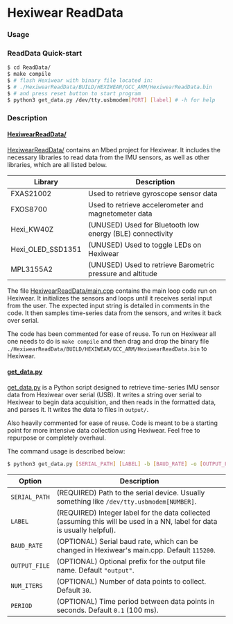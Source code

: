 # Hexiwear ReadData

### Usage

### ReadData Quick-start

```sh
$ cd ReadData/
$ make compile
$ # flash Hexiwear with binary file located in:
$ # ./HexiwearReadData/BUILD/HEXIWEAR/GCC_ARM/HexiwearReadData.bin
$ # and press reset button to start program
$ python3 get_data.py /dev/tty.usbmodem[PORT] [label] # -h for help
```

### Description

#### [HexiwearReadData/]

[HexiwearReadData/] contains an Mbed project for Hexiwear. It includes the necessary libraries to read data from the IMU sensors, as well as other libraries, which are all listed below.

| Library | Description |
| --------- | ----------- |
| FXAS21002 | Used to retrieve gyroscope sensor data |
| FXOS8700 | Used to retrieve accelerometer and magnetometer data |
| Hexi_KW40Z | (UNUSED) Used for Bluetooth low energy (BLE) connectivity |
| Hexi_OLED_SSD1351 | (UNUSED) Used to toggle LEDs on Hexiwear |
| MPL3155A2 | (UNUSED) Used to retrieve Barometric pressure and altitude |

The file [HexiwearReadData/main.cpp] contains the main loop code run on Hexiwear. It initializes the sensors and loops until it receives serial input from the user. The expected input string is detailed in comments in the code. It then samples time-series data from the sensors, and writes it back over serial.

The code has been commented for ease of reuse. To run on Hexiwear all one needs to do is `make compile` and then drag and drop the binary file `./HexiwearReadData/BUILD/HEXIWEAR/GCC_ARM/HexiwearReadData.bin` to Hexiwear.

#### [get_data.py]

[get_data.py] is a Python script designed to retrieve time-series IMU sensor data from Hexiwear over serial (USB). It writes a string over serial to Hexiwear to begin data acquisition, and then reads in the formatted data, and parses it. It  writes the data to files in `output/`.

Also heavily commented for ease of reuse. Code is meant to be a starting point for more intensive data collection using Hexiwear. Feel free to repurpose or completely overhaul.

The command usage is described below:

```sh
$ python3 get_data.py [SERIAL_PATH] [LABEL] -b [BAUD_RATE] -o [OUTPUT_FILE] -n [NUM_ITERS] -p [PERIOD]
```

| Option | Description |
| --------- | ----------- |
| `SERIAL_PATH` | (REQUIRED) Path to the serial device. Usually something like `/dev/tty.usbmodem[NUMBER]`. |
| `LABEL` | (REQUIRED) Integer label for the data collected (assuming this will be used in a NN, label for data is usually helpful). |
| `BAUD_RATE` | (OPTIONAL) Serial baud rate, which can be changed in Hexiwear's main.cpp. Default `115200`. |
| `OUTPUT_FILE` | (OPTIONAL) Optional prefix for the output file name. Default `"output"`. |
| `NUM_ITERS` | (OPTIONAL) Number of data points to collect. Default `30`. |
| `PERIOD` | (OPTIONAL) Time period between data points in seconds. Default `0.1` (100 ms). |

[//]: # (These are reference links used in the body of this note and get stripped out when the markdown processor does its job. There is no need to format nicely because it shouldn't be seen. Thanks SO - http://stackoverflow.com/questions/4823468/store-comments-in-markdown-syntax)

   [HexiwearReadData/]: <https://github.com/hisroar/NNonHexiwear/tree/master/Functions/ReadData/HexiwearReadData>
   [get_data.py]: https://github.com/hisroar/NNonHexiwear/blob/master/Functions/ReadData/get_data.py
   [HexiwearReadData/main.cpp]: https://github.com/hisroar/NNonHexiwear/blob/master/Functions/ReadData/HexiwearReadData/main.cpp